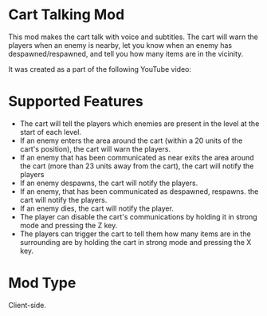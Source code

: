 # Cart Talking Mod

This mod makes the cart talk with voice and subtitles. The cart will warn the players when an enemy is nearby, let you know when an enemy has despawned/respawned, and tell you how many items are in the vicinity.

It was created as a part of the following YouTube video: 


# Supported Features

- The cart will tell the players which enemies are present in the level at the start of each level.
- If an enemy enters the area around the cart (within a 20 units of the cart's position), the cart will warn the players.
- If an enemy that has been communicated as near exits the area around the cart (more than 23 units away from the cart), the cart will notify the players
- If an enemy despawns, the cart will notify the players.
- If an enemy, that has been communicated as despawned, respawns. the cart will notify the players.
- If an enemy dies, the cart will notify the player.
- The player can disable the cart's communications by holding it in strong mode and pressing the Z key.
- The players can trigger the cart to tell them how many items are in the surrounding are by holding the cart in strong mode and pressing the X key.

# Mod Type
Client-side.

